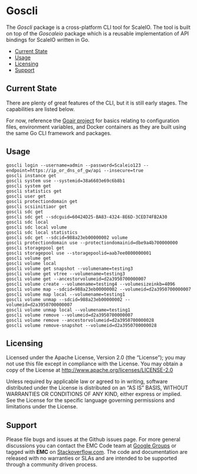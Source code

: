 # Goscli
The *Goscli* package is a cross-platform CLI tool for ScaleIO.  The tool is built on top of the *Goscaleio* package which is a reusable implementation of API bindings for ScaleIO written in Go.


- [Current State](#state)
- [Usage](#usage)
- [Licensing](#licensing)
- [Support](#support)

## <a id="state">Current State</a>

There are plenty of great features of the CLI, but it is still early stages.  The capabilities are listed below.

For now, reference the [Goair project](https://github.com/emccode/goair) for basics relating to configuration files, environment variables, and Docker containers as they are built using the same Go CLI framework and packages.


## <a id="usage">Usage</a>

    goscli login --username=admin --password=Scaleio123 --endpoint=https://ip_or_dns_of_gw/api --insecure=true
    goscli instance get
    goscli system use --systemid=38a6603e69c6b8b1
    goscli system get
    goscli statistics get
    goscli user get
    goscli protectiondomain get
    goscli scsiinitiaor get
    goscli sdc get
    goscli sdc get --sdcguid=60424D25-BA83-4324-8E6D-3CED74FB2A30
    goscli sdc local
    goscli sdc local volume
    goscli sdc local statistics
    goscli sdc get --sdcid=988a23eb00000002 volume
    goscli protectiondomain use --protectiondomainid=dbe9a4b700000000
    goscli storagepool get
    goscli storagepool use --storagepoolid=aab7ee0800000001
    goscli volume get
    goscli volume local
    goscli volume get snapshot --volumename=testing3
    goscli volume get vtree --volumename=testing3
    goscli volume get --ancestorvolumeid=d2a3950700000007
    goscli volume create --volumename=testing4 --volumesizeinkb=4096
    goscli volume map --sdcid=988a23eb00000002 --volumeid=d2a3950700000007
    goscli volume map local --volumename=testing1
    goscli volume unmap --sdcid=988a23eb00000002 --volumeid=d2a3950700000007
    goscli volume unmap local --volumename=testing1
    goscli volume remove --volumeid=d2a3950700000007
    goscli volume remove --ancestorvolumeid=d2a3950700000028
    goscli volume remove-snapshot --volumeid=d2a3950700000028



<a id="licensing">Licensing</a>
---------
Licensed under the Apache License, Version 2.0 (the “License”); you may not use this file except in compliance with the License. You may obtain a copy of the License at <http://www.apache.org/licenses/LICENSE-2.0>

Unless required by applicable law or agreed to in writing, software distributed under the License is distributed on an “AS IS” BASIS, WITHOUT WARRANTIES OR CONDITIONS OF ANY KIND, either express or implied. See the License for the specific language governing permissions and limitations under the License.

<a id="support">Support</a>
-------
Please file bugs and issues at the Github issues page. For more general discussions you can contact the EMC Code team at <a href="https://groups.google.com/forum/#!forum/emccode-users">Google Groups</a> or tagged with **EMC** on <a href="https://stackoverflow.com">Stackoverflow.com</a>. The code and documentation are released with no warranties or SLAs and are intended to be supported through a community driven process.
